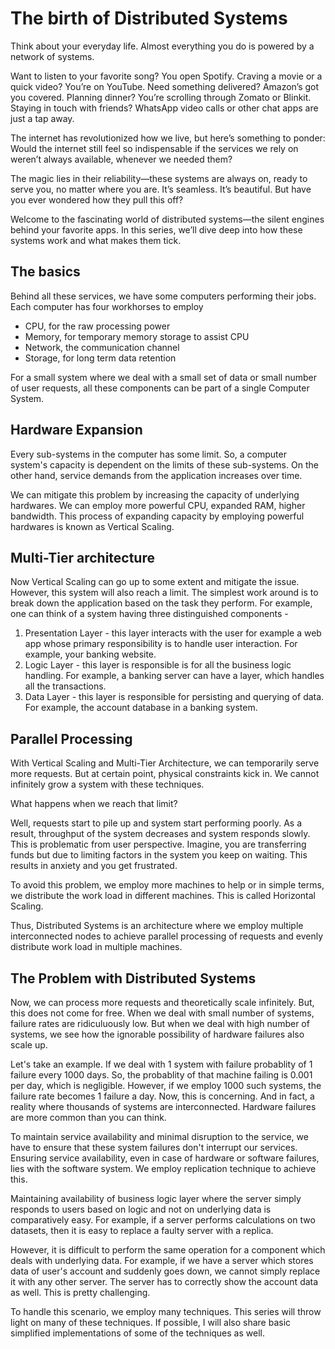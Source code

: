 # The birth of Distributed Systems

Think about your everyday life. Almost everything you do is powered by a network of systems.

Want to listen to your favorite song? You open Spotify. Craving a movie or a quick video? You’re on YouTube. Need something delivered? Amazon’s got you covered. Planning dinner? You’re scrolling through Zomato or Blinkit. Staying in touch with friends? WhatsApp video calls or other chat apps are just a tap away.

The internet has revolutionized how we live, but here’s something to ponder: Would the internet still feel so indispensable if the services we rely on weren’t always available, whenever we needed them?

The magic lies in their reliability—these systems are always on, ready to serve you, no matter where you are. It’s seamless. It’s beautiful. But have you ever wondered how they pull this off?

Welcome to the fascinating world of distributed systems—the silent engines behind your favorite apps. In this series, we’ll dive deep into how these systems work and what makes them tick.

## The basics
Behind all these services, we have some computers performing their jobs. Each computer has four workhorses to employ
- CPU, for the raw processing power
- Memory, for temporary memory storage to assist CPU
- Network, the communication channel
- Storage, for long term data retention

For a small system where we deal with a small set of data or small number of user requests, all these components can be part of a single Computer System.

## Hardware Expansion
Every sub-systems in the computer has some limit. So, a computer system's capacity is dependent on the limits of these sub-systems. On the other hand, service demands from the application increases over time.

We can mitigate this problem by increasing the capacity of underlying hardwares. We can employ more powerful CPU, expanded RAM, higher bandwidth. This process of expanding capacity by employing powerful hardwares is known as Vertical Scaling.

## Multi-Tier architecture
Now Vertical Scaling can go up to some extent and mitigate the issue. However, this system will also reach a limit. The simplest work around is to break down the application based on the task they perform. For example, one can think of a system having three distinguished components - 
1. Presentation Layer - this layer interacts with the user for example a web app whose primary responsibility is to handle user interaction. For example, your banking website.
2. Logic Layer - this layer is responsible is for all the business logic handling. For example, a banking server can have a layer, which handles all the transactions.
3. Data Layer - this layer is responsible for persisting and querying of data. For example, the account database in a banking system.

## Parallel Processing
With Vertical Scaling and Multi-Tier Architecture, we can temporarily serve more requests. But at certain point, physical constraints kick in. We cannot infinitely grow a system with these techniques.

What happens when we reach that limit?

Well, requests start to pile up and system start performing poorly. As a result, throughput of the system decreases and system responds slowly. This is problematic from user perspective. Imagine, you are transferring funds but due to limiting factors in the system you keep on waiting. This results in anxiety and you get frustrated.

To avoid this problem, we employ more machines to help or in simple terms, we distribute the work load in different machines. This is called Horizontal Scaling.

Thus, Distributed Systems is an architecture where we employ multiple interconnected nodes to achieve parallel processing of requests and evenly distribute work load in multiple machines.

## The Problem with Distributed Systems
Now, we can process more requests and theoretically scale infinitely. But, this does not come for free. When we deal with small number of systems, failure rates are ridiculuously low. But when we deal with high number of systems, we see how the ignorable possibility of hardware failures also scale up.

Let's take an example. If we deal with 1 system with failure probablity of 1 failure every 1000 days. So, the probablity of that machine failing is 0.001 per day, which is negligible. However, if we employ 1000 such systems, the failure rate becomes 1 failure a day. Now, this is concerning. And in fact, a reality where thousands of systems are interconnected. Hardware failures are more common than you can think.

To maintain service availability and minimal disruption to the service, we have to ensure that these system failures don't interrupt our services. Ensuring service availability, even in case of hardware or software failures, lies with the software system. We employ replication technique to achieve this.

Maintaining availability of business logic layer where the server simply responds to users based on logic and not on underlying data is comparatively easy. For example, if a server performs calculations on two datasets, then it is easy to replace a faulty server with a replica.

However, it is difficult to perform the same operation for a component which deals with underlying data. For example, if we have a server which stores data of user's account and suddenly goes down, we cannot simply replace it with any other server. The server has to correctly show the account data as well. This is pretty challenging.

To handle this scenario, we employ many techniques. This series will throw light on many of these techniques. If possible, I will also share basic simplified implementations of some of the techniques as well.


